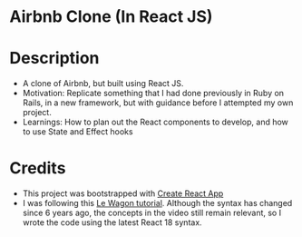 # Airbnb Clone (In React JS)

# Description
* A clone of Airbnb, but built using React JS.
* Motivation: Replicate something that I had done previously in Ruby on Rails, in a new framework, but with guidance before I attempted my own project.
* Learnings: How to plan out the React components to develop, and how to use State and Effect hooks

# Credits
* This project was bootstrapped with [Create React App](https://github.com/facebook/create-react-app)
* I was following this [Le Wagon tutorial](https://www.youtube.com/watch?v=_ZTT9kw3PIE). Although the syntax has changed since 6 years ago, the concepts in the video still remain relevant, so I wrote the code using the latest React 18 syntax.
